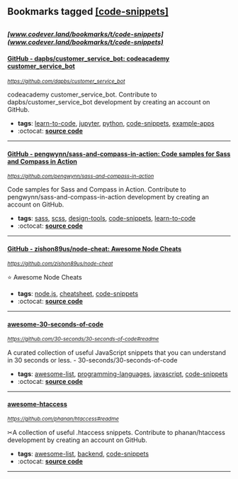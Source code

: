 ## Bookmarks tagged [[code-snippets]](https://www.codever.land/search?q=[code-snippets])

_<sup><sup>[www.codever.land/bookmarks/t/code-snippets](www.codever.land/bookmarks/t/code-snippets)</sup></sup>_
---
#### [GitHub - dapbs/customer_service_bot: codeacademy customer_service_bot](https://github.com/dapbs/customer_service_bot)
_<sup>https://github.com/dapbs/customer_service_bot</sup>_

codeacademy customer_service_bot. Contribute to dapbs/customer_service_bot development by creating an account on GitHub.
* **tags**: [learn-to-code](../tagged/learn-to-code.md), [jupyter](../tagged/jupyter.md), [python](../tagged/python.md), [code-snippets](../tagged/code-snippets.md), [example-apps](../tagged/example-apps.md)
* :octocat: **[source code](https://github.com/dapbs/customer_service_bot)**
---
#### [GitHub - pengwynn/sass-and-compass-in-action: Code samples for Sass and Compass in Action](https://github.com/pengwynn/sass-and-compass-in-action)
_<sup>https://github.com/pengwynn/sass-and-compass-in-action</sup>_

Code samples for Sass and Compass in Action. Contribute to pengwynn/sass-and-compass-in-action development by creating an account on GitHub.
* **tags**: [sass](../tagged/sass.md), [scss](../tagged/scss.md), [design-tools](../tagged/design-tools.md), [code-snippets](../tagged/code-snippets.md), [learn-to-code](../tagged/learn-to-code.md)
* :octocat: **[source code](https://github.com/pengwynn/sass-and-compass-in-action)**
---
#### [GitHub - zishon89us/node-cheat: Awesome Node Cheats](https://github.com/zishon89us/node-cheat)
_<sup>https://github.com/zishon89us/node-cheat</sup>_

:star: Awesome Node Cheats
* **tags**: [node.js](../tagged/node.js.md), [cheatsheet](../tagged/cheatsheet.md), [code-snippets](../tagged/code-snippets.md)
* :octocat: **[source code](https://github.com/zishon89us/node-cheat)**
---
#### [awesome-30-seconds-of-code](https://github.com/30-seconds/30-seconds-of-code#readme)
_<sup>https://github.com/30-seconds/30-seconds-of-code#readme</sup>_

A curated collection of useful JavaScript snippets that you can understand in 30 seconds or less. - 30-seconds/30-seconds-of-code
* **tags**: [awesome-list](../tagged/awesome-list.md), [programming-languages](../tagged/programming-languages.md), [javascript](../tagged/javascript.md), [code-snippets](../tagged/code-snippets.md)
* :octocat: **[source code](https://github.com/30-seconds/30-seconds-of-code#readme)**
---
#### [awesome-htaccess](https://github.com/phanan/htaccess#readme)
_<sup>https://github.com/phanan/htaccess#readme</sup>_

✂A collection of useful .htaccess snippets. Contribute to phanan/htaccess development by creating an account on GitHub.
* **tags**: [awesome-list](../tagged/awesome-list.md), [backend](../tagged/backend.md), [code-snippets](../tagged/code-snippets.md)
* :octocat: **[source code](https://github.com/phanan/htaccess#readme)**
---
